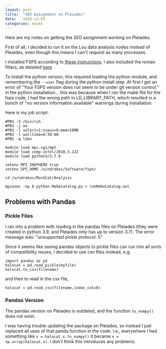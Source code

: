 ```yaml
---
layout: post
title:  "SED Assignment on Pleiades"
date:   2020-12-03
categories: mocks
---
```


Here are my notes on getting the SED assignment working on Pleiades.

First of all, I decided to run it on the Lou data analysis nodes instead of Pleaides, even though this means I can't request as many processes.


I installed FSPS according to <a href="https://ndrakos.github.io/blog/mocks/FSPS/">these instructions</a>. I also included the roman filters, as detailed <a href="https://ndrakos.github.io/blog/mocks/Roman_Filters/">here</a>

To install the python version, this required loading the python module, and remembering the <code>--user</code> flag during the python install step. At first I got an error of "Your FSPS version does not seem to be under git version control." in the python installation... this was because when I ran the make file for the fsps code, I had the wrong path in LD_LIBRARY_PATH, which resulted in a bunch of "no version information available" warnings during installation.

Here is my job script:

```                                                                            
#PBS -S /bin/csh
#PBS -j oe
#PBS -l select=1:ncpus=8:mem=10MB
#PBS -l walltime=0:30:00
#PBS -q ldan

module load mpi-sgi/mpt
module load comp-intel/2018.3.222
module load python3/3.7.0

setenv MPI_SHEPHERD true
setenv SPS_HOME /u/ndrakos/Software/fsps/

cd /u/ndrakos/MockCat/Analysis

mpiexec -np 8 python MakeCatalog.py > runMakeCatalog.out

```

## Problems with Pandas

### Pickle Files

I ran into a problem with reading in the pandas files on Pleiades (they were created in python 3.9, and Pleiades only has up to version 3.7). The error message was: "unsupported pickle protocol: 5"

Since it seems like saving pandas objects to pickle files can run into all sorts of compatibility issues, I decided to use csv files instead, e.g:

```
import pandas as pd
halocat = pd.read_pickle(myfile)
halocat.to_csv(filename)
```
and then to read in the csv file,

```
halocat = pd.read_csv(filename,index_col=0)
```

### Pandas Version

The pandas version on Pleiades is outdated, and the function <code>to_numpy()</code> does not exist.

I was having trouble updating the package on Pleiades, so instead I just replaced all uses of that panda function in the code. I.e., everywhere I had something like <code>x = halocat.x.to_numpy()</code> it became <code>x = np.array(halocat.x)</code>. I don't think this introduces any problems.
